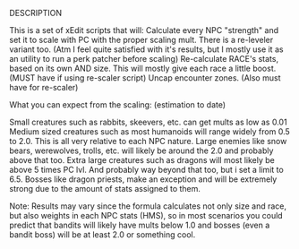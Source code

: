 DESCRIPTION

This is a set of xEdit scripts that will:
Calculate every NPC "strength" and set it to scale with PC with the proper scaling mult.
There is a re-leveler variant too. (Atm I feel quite satisfied with it's results, but I mostly use it as an utility to run a perk patcher before scaling)
Re-calculate RACE's stats, based on its own AND size. This will mostly give each race a little boost. (MUST have if using re-scaler script)
Uncap encounter zones. (Also must have for re-scaler)


What you can expect from the scaling: (estimation to date)

Small creatures such as rabbits, skeevers, etc. can get mults as low as 0.01
Medium sized creatures such as most humanoids will range widely from 0.5 to 2.0. This is all very relative to each NPC nature.
Large enemies like snow bears, werewolves, trolls, etc. will likely be around the 2.0 and probably above that too.
Extra large creatures such as dragons will most likely be above 5 times PC lvl. And probably way beyond that too, but i set a limit to 6.5.
Bosses like dragon priests, make an exception and will be extremely strong due to the amount of stats assigned to them.

Note: Results may vary since the formula calculates not only size and race, but also weights in each NPC stats (HMS), so in most scenarios you could predict that bandits will likely have mults below 1.0 and bosses (even a bandit boss) will be at least 2.0 or something cool.
